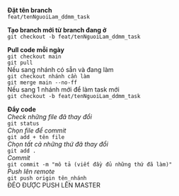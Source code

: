 **Đặt tên branch** <br>
```feat/tenNguoiLam_ddmm_task```

**Tạo branch mới từ branch đang ở** <br>
```git checkout -b feat/tenNguoiLam_ddmm_task```

**Pull code mỗi ngày** <br>
```git checkout main``` <br>
```git pull``` <br>
Nếu sang nhánh có sẵn và đang làm <br>
```git checkout nhánh cần làm``` <br>
```git merge main --no-ff``` <br>
Nếu sang 1 nhánh mới để làm task mới <br>
```git checkout -b feat/tenNguoiLam_ddmm_task``` <br>

**Đẩy code** <br>
*Check những file đã thay đổi* <br>
```git status``` <br>
*Chọn file để commit* <br>
```git add + tên file``` <br>
*Chọn tất cả những thứ đã thay đổi* <br>
```git add .``` <br>
*Commit* <br>
```git commit -m "mô tả (viết đầy đủ những thứ đã làm)"``` <br>
*Push lên remote* <br>
```git push origin tên_nhánh``` <br>
ĐÉO ĐƯỢC PUSH LÊN MASTER<br>
